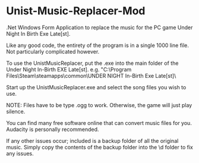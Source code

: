 # Unist-Music-Replacer-Mod
.Net Windows Form Application to replace the music for the PC game Under Night In Birth Exe Late[st].

Like any good code, the entirety of the program is in a single 1000 line file. Not particularly complicated however.

To use the UnistMusicReplacer, put the .exe into the main folder of the Under Night In-Birth EXE Late[st].
e.g. "C:\Program Files\Steam\steamapps\common\UNDER NIGHT In-Birth Exe Late[st]\

Start up the UnistMusicReplacer.exe and select the song files you wish to use.

NOTE: Files have to be type .ogg to work. Otherwise, the game will just play silence.

You can find many free software online that can convert music files for you. Audacity is personally recommended. 

If any other issues occur; included is a backup folder of all the original music. 
Simply copy the contents of the backup folder into the \d folder to fix any issues.
